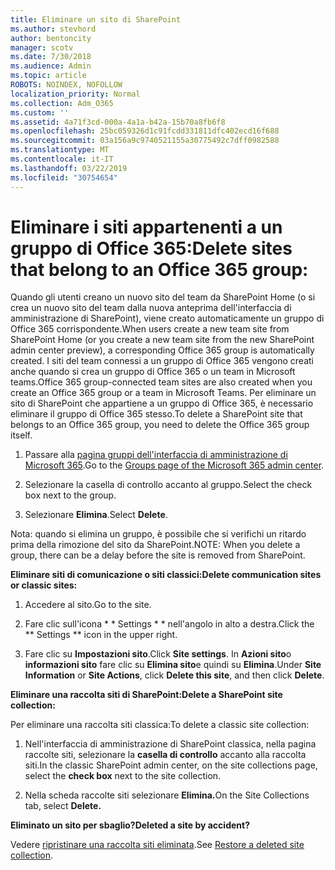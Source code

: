 ```yaml
---
title: Eliminare un sito di SharePoint
ms.author: stevhord
author: bentoncity
manager: scotv
ms.date: 7/30/2018
ms.audience: Admin
ms.topic: article
ROBOTS: NOINDEX, NOFOLLOW
localization_priority: Normal
ms.collection: Adm_O365
ms.custom: ''
ms.assetid: 4a71f3cd-000a-4a1a-b42a-15b70a8fb6f8
ms.openlocfilehash: 25bc059326d1c91fcdd331811dfc402ecd16f688
ms.sourcegitcommit: 03a156a9c9740521155a30775492c7dff0982588
ms.translationtype: MT
ms.contentlocale: it-IT
ms.lasthandoff: 03/22/2019
ms.locfileid: "30754654"
---
```

# <a name="delete-sites-that-belong-to-an-office-365-group"></a><span data-ttu-id="f8be7-102">Eliminare i siti appartenenti a un gruppo di Office 365:</span><span class="sxs-lookup"><span data-stu-id="f8be7-102">Delete sites that belong to an Office 365 group:</span></span>

<span data-ttu-id="f8be7-103">Quando gli utenti creano un nuovo sito del team da SharePoint Home (o si crea un nuovo sito del team dalla nuova anteprima dell'interfaccia di amministrazione di SharePoint), viene creato automaticamente un gruppo di Office 365 corrispondente.</span><span class="sxs-lookup"><span data-stu-id="f8be7-103">When users create a new team site from SharePoint Home (or you create a new team site from the new SharePoint admin center preview), a corresponding Office 365 group is automatically created.</span></span> <span data-ttu-id="f8be7-104">I siti del team connessi a un gruppo di Office 365 vengono creati anche quando si crea un gruppo di Office 365 o un team in Microsoft teams.</span><span class="sxs-lookup"><span data-stu-id="f8be7-104">Office 365 group-connected team sites are also created when you create an Office 365 group or a team in Microsoft Teams.</span></span> <span data-ttu-id="f8be7-105">Per eliminare un sito di SharePoint che appartiene a un gruppo di Office 365, è necessario eliminare il gruppo di Office 365 stesso.</span><span class="sxs-lookup"><span data-stu-id="f8be7-105">To delete a SharePoint site that belongs to an Office 365 group, you need to delete the Office 365 group itself.</span></span> 
  
1. <span data-ttu-id="f8be7-106">Passare alla [pagina gruppi dell'interfaccia di amministrazione di Microsoft 365](https://portal.office.com/adminportal/home#/groups).</span><span class="sxs-lookup"><span data-stu-id="f8be7-106">Go to the [Groups page of the Microsoft 365 admin center](https://portal.office.com/adminportal/home#/groups).</span></span>
    
2. <span data-ttu-id="f8be7-107">Selezionare la casella di controllo accanto al gruppo.</span><span class="sxs-lookup"><span data-stu-id="f8be7-107">Select the check box next to the group.</span></span>
    
3. <span data-ttu-id="f8be7-108">Selezionare **Elimina**.</span><span class="sxs-lookup"><span data-stu-id="f8be7-108">Select **Delete**.</span></span>
    
<span data-ttu-id="f8be7-109">Nota: quando si elimina un gruppo, è possibile che si verifichi un ritardo prima della rimozione del sito da SharePoint.</span><span class="sxs-lookup"><span data-stu-id="f8be7-109">NOTE: When you delete a group, there can be a delay before the site is removed from SharePoint.</span></span>
  
<span data-ttu-id="f8be7-110">**Eliminare siti di comunicazione o siti classici:**</span><span class="sxs-lookup"><span data-stu-id="f8be7-110">**Delete communication sites or classic sites:**</span></span>

1. <span data-ttu-id="f8be7-111">Accedere al sito.</span><span class="sxs-lookup"><span data-stu-id="f8be7-111">Go to the site.</span></span>
  
2. <span data-ttu-id="f8be7-112">Fare clic sull'icona \* \* Settings \* \* nell'angolo in alto a destra.</span><span class="sxs-lookup"><span data-stu-id="f8be7-112">Click the \*\* Settings \*\* icon in the upper right.</span></span> 
  
3. <span data-ttu-id="f8be7-113">Fare clic su **Impostazioni sito**.</span><span class="sxs-lookup"><span data-stu-id="f8be7-113">Click **Site settings**.</span></span> <span data-ttu-id="f8be7-114">In **Azioni sito**o **informazioni sito** fare clic su **Elimina sito**e quindi su **Elimina**.</span><span class="sxs-lookup"><span data-stu-id="f8be7-114">Under **Site Information** or **Site Actions**, click **Delete this site**, and then click **Delete**.</span></span>
  
<span data-ttu-id="f8be7-115">**Eliminare una raccolta siti di SharePoint:**</span><span class="sxs-lookup"><span data-stu-id="f8be7-115">**Delete a SharePoint site collection:**</span></span>

<span data-ttu-id="f8be7-116">Per eliminare una raccolta siti classica:</span><span class="sxs-lookup"><span data-stu-id="f8be7-116">To delete a classic site collection:</span></span>
  
1. <span data-ttu-id="f8be7-117">Nell'interfaccia di amministrazione di SharePoint classica, nella pagina raccolte siti, selezionare la **casella di controllo** accanto alla raccolta siti.</span><span class="sxs-lookup"><span data-stu-id="f8be7-117">In the classic SharePoint admin center, on the site collections page, select the **check box** next to the site collection.</span></span> 
    
2. <span data-ttu-id="f8be7-118">Nella scheda raccolte siti selezionare **Elimina.**</span><span class="sxs-lookup"><span data-stu-id="f8be7-118">On the Site Collections tab, select **Delete.**</span></span>
    
<span data-ttu-id="f8be7-119">**Eliminato un sito per sbaglio?**</span><span class="sxs-lookup"><span data-stu-id="f8be7-119">**Deleted a site by accident?**</span></span>

<span data-ttu-id="f8be7-120">Vedere [ripristinare una raccolta siti eliminata](https://go.microsoft.com/fwlink/?linkid=867660).</span><span class="sxs-lookup"><span data-stu-id="f8be7-120">See [Restore a deleted site collection](https://go.microsoft.com/fwlink/?linkid=867660).</span></span>
  

